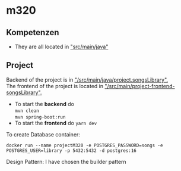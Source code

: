 # m320

## Kompetenzen

- They are all located in <u>"src/main/java"</u>  

  
## Project

Backend of the project is in <u>"/src/main/java/project.songsLibrary".</u>  
The frontend of the project is located in <u>"/src/main/project-frontend-songsLibrary".</u>

- To start the **backend** do  
`mvn clean`  
`mvn spring-boot:run`
- To start the **frontend** do `yarn dev`

To create Database container:  
```shell
docker run --name projectM320 -e POSTGRES_PASSWORD=songs -e POSTGRES_USER=library -p 5432:5432 -d postgres:16
```

Design Pattern:
I have chosen the builder pattern
